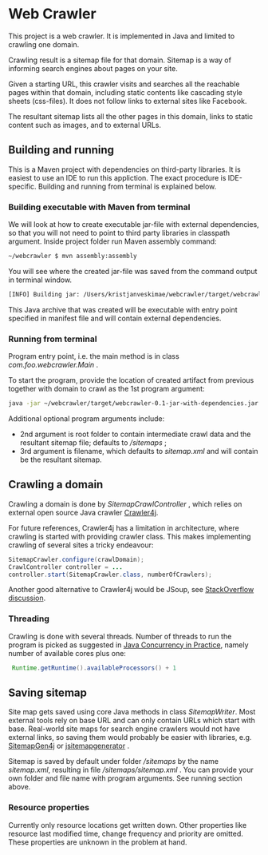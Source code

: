 # Web Crawler

This project is a web crawler.
It is implemented in Java and limited to crawling one domain.

Crawling result is a sitemap file for that domain. Sitemap is a way of informing search engines about pages on your site.

Given a starting URL, this crawler visits and searches all the reachable pages within that domain, including static contents like cascading style sheets (css-files). It does not follow links to external sites like Facebook.

The resultant sitemap lists all the other pages in this domain, links to static content such as images, and to external URLs.

## Building and running

This is a Maven project with dependencies on third-party libraries. It is easiest to use an IDE to run this appliction. The exact procedure is IDE-specific. Building and running from terminal is explained below.

### Building executable with Maven from terminal

We will look at how to create executable jar-file with external dependencies, so that you will not need to point to third party libraries in classpath argument.
Inside project folder run Maven assembly command:

``` bash
~/webcrawler $ mvn assembly:assembly
```
You will see where the created jar-file was saved from the command output in terminal window.

``` bash
[INFO] Building jar: /Users/kristjanveskimae/webcrawler/target/webcrawler-0.1-jar-with-dependencies.jar
```

This Java archive that was created will be executable with entry point specified in manifest file and will contain external dependencies.

### Running from terminal

Program entry point, i.e. the main method is in class *com.foo.webcrawler.Main* .

To start the program, provide the location of created artifact from previous together with domain to crawl as the 1st program argument:

``` bash
java -jar ~/webcrawler/target/webcrawler-0.1-jar-with-dependencies.jar http://example.com
```
Additional optional program arguments include:
 * 2nd argument is root folder to contain intermediate crawl data and the resultant sitemap file; defaults to */sitemaps* ;
 * 3rd argument is filename, which defaults to *sitemap.xml* and will contain be the resultant sitemap.

## Crawling a domain

Crawling a domain is done by *SitemapCrawlController* , which relies on external
open source Java crawler [Crawler4j](https://github.com/yasserg/crawler4j).

For future references, Crawler4j has a limitation in architecture, where crawling is started with providing crawler class. This makes implementing crawling of several sites a tricky endeavour:

``` Java
SitemapCrawler.configure(crawlDomain);
CrawlController controller = ...
controller.start(SitemapCrawler.class, numberOfCrawlers);
```
Another good alternative to Crawler4j would be JSoup, see [StackOverflow discussion](http://stackoverflow.com/questions/11282503/java-web-crawler-libraries).

### Threading

Crawling is done with several threads.
Number of threads to run the program is picked as suggested in [Java Concurrency in Practice](https://www.amazon.com/Java-Concurrency-Practice-Brian-Goetz/dp/0321349601/),
namely number of available cores plus one:
``` Java
 Runtime.getRuntime().availableProcessors() + 1
```

##  Saving sitemap

Site map gets saved using core Java methods in class *SitemapWriter*.
Most external tools rely on base URL and can only contain URLs which start with base.
Real-world site maps for search engine crawlers would not have external links,
so saving them would probably be easier with libraries,
e.g. [SitemapGen4j](https://github.com/dfabulich/sitemapgen4j) or [jsitemapgenerator](https://github.com/jirkapinkas/jsitemapgenerator) .

Sitemap is saved by default under folder */sitemaps* by the name *sitemap.xml*, resulting in file */sitemaps/sitemap.xml* .
You can provide your own folder and file name with program arguments.
See running section above.

### Resource properties

Currently only resource locations get written down.
Other properties like resource last modified time,
change frequency and priority are omitted.
These properties are unknown in the problem at hand.




